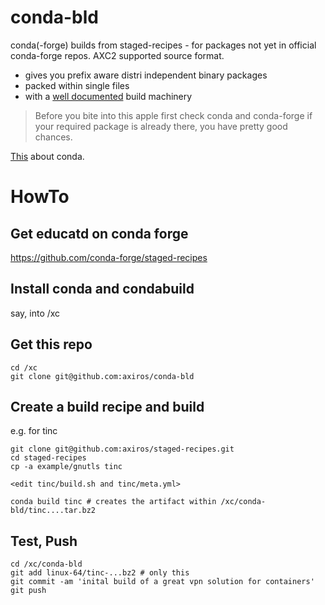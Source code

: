 # conda-bld

conda(-forge) builds from staged-recipes - for packages not yet in official conda-forge repos.
AXC2 supported source format.

- gives you prefix aware distri independent binary packages
- packed within single files
- with a [well documented](https://conda.io/docs/user-guide/tasks/build-packages/environment-variables.html) build machinery

> Before you bite into this apple first check conda and conda-forge if your required package is already there, you have pretty good chances.

[This](http://wesmckinney.com/blog/conda-forge-centos-moment/) about conda.


# HowTo

## Get educatd on conda forge

https://github.com/conda-forge/staged-recipes

## Install conda and condabuild

say, into /xc

## Get this repo

```
cd /xc
git clone git@github.com:axiros/conda-bld
```

## Create a build recipe and build

e.g. for tinc

```
git clone git@github.com:axiros/staged-recipes.git
cd staged-recipes
cp -a example/gnutls tinc

<edit tinc/build.sh and tinc/meta.yml>

conda build tinc # creates the artifact within /xc/conda-bld/tinc....tar.bz2

```

## Test, Push

```
cd /xc/conda-bld
git add linux-64/tinc-...bz2 # only this
git commit -am 'inital build of a great vpn solution for containers'
git push
```







